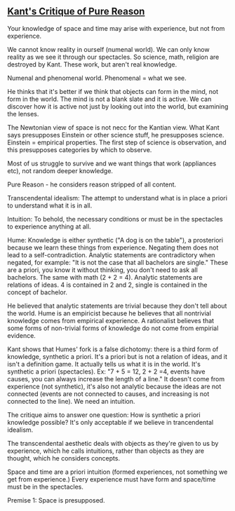 ## [Kant's Critique of Pure Reason](http://www.youtube.com/watch?v=kLwiBg4sCaE)

Your knowledge of space and time may arise with experience, but not from experience.

We cannot know reality in ourself (numenal world). We can only know reality as we see it through our spectacles. So science, math, religion are destroyed by Kant. These work, but aren't real knowledge.

Numenal and phenomenal world. Phenomenal = what we see.

He thinks that it's better if we think that objects can form in the mind, not form in the world. The mind is not a blank slate and it is active. We can discover how it is active not just by looking out into the world, but examining the lenses.

The Newtonian view of space is not necc for the Kantian view. What Kant says presupposes Einstein or other science stuff, he presupposes science. Einstein = empirical properties. The first step of science is observation, and this presupposes categories by which to observe.

Most of us struggle to survive and we want things that work (appliances etc), not random deeper knowledge.

Pure Reason - he considers reason stripped of all content.

Transcendental idealism: The attempt to understand what is in place a priori to understand what it is in all.

Intuition: To behold, the necessary conditions or must be in the spectacles to experience anything at all.

Hume: Knowledge is either synthetic ("A dog is on the table"), a prosteriori because we learn these things from experience. Negating them does not lead to a self-contradiction. Analytic statements are contradictory when negated, for example: "It is not the case that all bachelors are single." These are a priori, you know it without thinking, you don't need to ask all bachelors. The same with math (2 + 2 = 4). Analytic statements are relations of ideas. 4 is contained in 2 and 2, single is contained in the concept of bachelor.

He believed that analytic statements are trivial because they don't tell about the world. Hume is an empiricist because he believes that all nontrivial knowledge comes from empirical experience. A rationalist believes that some forms of non-trivial forms of knowledge do not come from empirial evidence.

Kant shows that Humes' fork is a false dichotomy: there is a third form of knowledge, synthetic a priori. It's a priori but is not a relation of ideas, and it isn't a definition game. It actually tells us what it is in the world. It's synthetic a priori (spectacles). Ex: "7 + 5 = 12, 2 + 2 =4, events have causes, you can always increase the length of a line." It doesn't come from experience (not synthetic), it's also not analytic because the ideas are not connected (events are not connected to causes, and increasing is not  connected to the line). We need an intuition.

The critique aims to answer one question: How is synthetic a priori knowledge possible? It's only acceptable if we believe in trancendental idealism.

The transcendental aesthetic deals with objects as they're given to us by experience, which he calls intuitions, rather than objects as they are thought, which he considers concepts.

Space and time are a priori intuition (formed experiences, not something we get from experience.) Every experience must have form and space/time must be in the spectacles.

Premise 1: Space is presupposed.

















